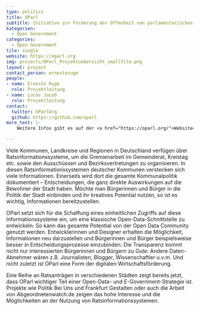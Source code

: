 ```yaml
---
type: politics
title: OParl
subtitle: Initiative zur Förderung der Offenheit von parlamentarischen Informationssystemen 
kategorien:
  - Open Government
categories:
  - Open Government
tile: single
website: https://oparl.org
img: projects/OParl_Projektuebersicht_smallTile.png
layout: project
contact_person: ernestoruge
people:
- name: Ernesto Ruge
  role: Projektleitung
- name: Lucas Jacob
  role: Projektleitung
contact:
  twitter: OParlOrg
  github: https://github.com/oparl
more_text: |-
    Weitere Infos gibt es auf der <a href="https://oparl.org/">Website</a> von OParl.

---
```


Viele Kommunen, Landkreise und Regionen in Deutschland verfügen über Ratsinformationssysteme, um die Gremienarbeit im Gemeinderat, Kreistag etc. sowie den Ausschüssen und Bezirksvertretungen zu organisieren. In diesen Ratsinformationssystemen deutscher Kommunen verstecken sich viele Informationen. Einerseits wird dort die gesamte Kommunalpolitik dokumentiert – Entscheidungen, die ganz direkte Auswirkungen auf die Bewohner der Stadt haben. Möchte man Bürgerinnen und Bürger in die Politik der Stadt einbinden und ihr kreatives Potential nutzen, so ist es wichtig, Informationen bereitzustellen.

OParl setzt sich für die Schaffung eines einheitlichen Zugriffs auf diese Informationssysteme ein, um eine klassische Open-Data-Schnittstelle zu entwickeln. So kann das gesamte Potential von der Open Data Community genutzt werden. Entwicklerinnen und Designer erhalten die Möglichkeit, Informationen neu darzustellen und Bürgerinnen und Bürger beispielsweise besser in Entscheidungsprozesse einzubinden. Die Transparenz kommt nicht nur interessierten Bürgerinnen und Bürgern zu Gute: Andere Daten-Abnehmer wären z.B. Journalisten, Blogger, Wissenschaftler u.v.m. Und nicht zuletzt ist OParl eine Form der digitalen Wirtschaftsförderung.

Eine Reihe an Ratsanträgen in verschiedenen Städten zeigt bereits jetzt, dass OParl wichtiger Teil einer Open-Data- und E-Government-Strategie ist. Projekte wie Politik Bei Uns und Frankfurt Gestalten oder auch die Arbeit von Abgeordnetenwatch.de zeigen das hohe Interesse und die Möglichkeiten an der Nutzung von Ratsinformationssystemen. 
